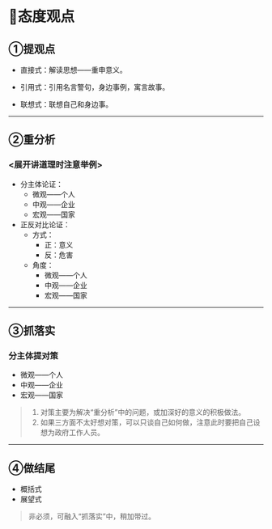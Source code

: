 # 👀态度观点

## ①提观点

- 直接式：解读思想——重申意义。

- 引用式：引用名言警句，身边事例，寓言故事。

- 联想式：联想自己和身边事。

---

## ②重分析

### <展开讲道理时注意举例>

- 分主体论证：
  - 微观——个人
  - 中观——企业
  - 宏观——国家
- 正反对比论证：
  - 方式：
    - 正：意义
    - 反：危害
  - 角度：
    - 微观——个人
    - 中观——企业
    - 宏观——国家

---

## ③抓落实

### 分主体提对策

- 微观——个人
- 中观——企业
- 宏观——国家

>1. 对策主要为解决“重分析”中的问题，或加深好的意义的积极做法。
>2. 如果三方面不太好想对策，可以只谈自己如何做，注意此时要把自己设想为政府工作人员。

---

## ④做结尾

- 概括式
- 展望式

>非必须，可融入“抓落实”中，稍加带过。
